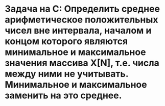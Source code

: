 # Задача на С: Определить среднее арифметическое положительных чисел вне интервала, началом и концом которого являются минимальное и максимальное значения массива X[N], т.е. числа между ними не учитывать. Минимальное и максимальное заменить на это среднее.
